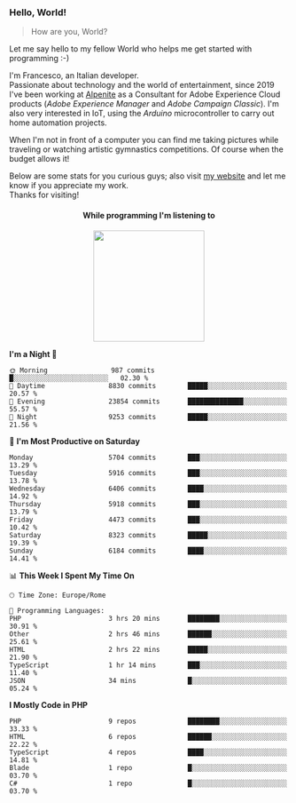 ### Hello, World!

> How are you, World?

Let me say hello to my fellow World who helps me get started with programming :-)

I'm Francesco, an Italian developer.  
Passionate about technology and the world of entertainment, since 2019 I've been working at [Alpenite](https://www.alpenite.com) as a Consultant for Adobe Experience Cloud products (*Adobe Experience Manager* and *Adobe Campaign Classic*). I'm also very interested in IoT, using the *Arduino* microcontroller to carry out home automation projects.

When I'm not in front of a computer you can find me taking pictures while traveling or watching artistic gymnastics competitions. Of course when the budget allows it!

Below are some stats for you curious guys; also visit [my website](https://www.francescorega.eu) and let me know if you appreciate my work.  
Thanks for visiting!

<div align="center">
  <h4>While programming I'm listening to</h4>
  <a href="https://apps.francescorega.eu/now-playing/11147232609" target="_blank"><img src="https://apps.francescorega.eu/now-playing/11147232609" width="200"></a>
</div>

<!--START_SECTION:waka-->
**I'm a Night 🦉** 

```text
🌞 Morning                987 commits         █░░░░░░░░░░░░░░░░░░░░░░░░   02.30 % 
🌆 Daytime                8830 commits        █████░░░░░░░░░░░░░░░░░░░░   20.57 % 
🌃 Evening                23854 commits       ██████████████░░░░░░░░░░░   55.57 % 
🌙 Night                  9253 commits        █████░░░░░░░░░░░░░░░░░░░░   21.56 % 
```
📅 **I'm Most Productive on Saturday** 

```text
Monday                   5704 commits        ███░░░░░░░░░░░░░░░░░░░░░░   13.29 % 
Tuesday                  5916 commits        ███░░░░░░░░░░░░░░░░░░░░░░   13.78 % 
Wednesday                6406 commits        ████░░░░░░░░░░░░░░░░░░░░░   14.92 % 
Thursday                 5918 commits        ███░░░░░░░░░░░░░░░░░░░░░░   13.79 % 
Friday                   4473 commits        ███░░░░░░░░░░░░░░░░░░░░░░   10.42 % 
Saturday                 8323 commits        █████░░░░░░░░░░░░░░░░░░░░   19.39 % 
Sunday                   6184 commits        ████░░░░░░░░░░░░░░░░░░░░░   14.41 % 
```


📊 **This Week I Spent My Time On** 

```text
🕑︎ Time Zone: Europe/Rome

💬 Programming Languages: 
PHP                      3 hrs 20 mins       ████████░░░░░░░░░░░░░░░░░   30.91 % 
Other                    2 hrs 46 mins       ██████░░░░░░░░░░░░░░░░░░░   25.61 % 
HTML                     2 hrs 22 mins       █████░░░░░░░░░░░░░░░░░░░░   21.90 % 
TypeScript               1 hr 14 mins        ███░░░░░░░░░░░░░░░░░░░░░░   11.40 % 
JSON                     34 mins             █░░░░░░░░░░░░░░░░░░░░░░░░   05.24 % 
```

**I Mostly Code in PHP** 

```text
PHP                      9 repos             ████████░░░░░░░░░░░░░░░░░   33.33 % 
HTML                     6 repos             ██████░░░░░░░░░░░░░░░░░░░   22.22 % 
TypeScript               4 repos             ████░░░░░░░░░░░░░░░░░░░░░   14.81 % 
Blade                    1 repo              █░░░░░░░░░░░░░░░░░░░░░░░░   03.70 % 
C#                       1 repo              █░░░░░░░░░░░░░░░░░░░░░░░░   03.70 % 
```




<!--END_SECTION:waka-->
